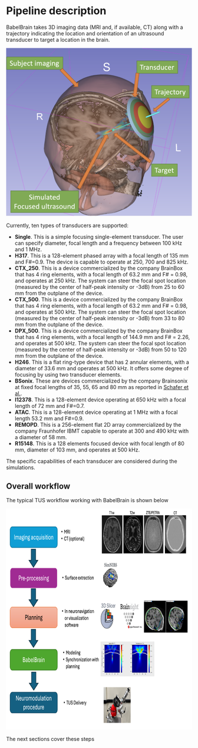 # Pipeline description
BabelBrain takes 3D imaging data (MRI and, if available, CT) along with a trajectory indicating the location and orientation of an ultrasound transducer to target a location in the brain.

<img src="Basics-1.png">

Currently, ten types of transducers are supported:

* **Single**. This is a simple focusing single-element transducer. The user can specify diameter, focal length and a frequency between 100 kHz and 1 MHz.
* **H317**. This is a 128-element phased array with a focal length of 135 mm and F#=0.9. The device is capable to operate at 250, 700 and 825 kHz.
* **CTX_250**. This is a device commercialized by the company BrainBox that has 4 ring elements, with a focal length of 63.2 mm and F# = 0.98, and operates at 250 kHz. The system can steer the focal spot location (measured by the center of half-peak intensity or -3dB) from 25 to 60 mm from the outplane of the device.
* **CTX_500**. This is a device commercialized by the company BrainBox that has 4 ring elements, with a focal length of 63.2 mm and F# = 0.98, and operates at 500 kHz. The system can steer the focal spot location (measured by the center of half-peak intensity or -3dB) from 33 to 80 mm from the outplane of the device.
* **DPX_500**. This is a device commercialized by the company BrainBox that has 4 ring elements, with a focal length of 144.9 mm and F# = 2.26, and operates at 500 kHz. The system can steer the focal spot location (measured by the center of half-peak intensity or -3dB) from 50 to 120 mm from the outplane of the device.
* **H246**. This is a flat ring-type device that has 2 annular elements, with a diameter of 33.6 mm and operates at 500 kHz. It offers some degree of focusing by using two transducer elements.
* **BSonix**. These are devices commercialized by the company Brainsonix at fixed focal lengths of 35, 55, 65 and 80 mm as reported in
<a href="https://doi.org/10.1109/TUFFC.2020.3006781" target="_blank">Schafer et al.</a>.
* **I12378**. This is a 128-element device operating at 650 kHz with a focal length of 72 mm and F#=0.7.
* **ATAC**. This is a 128-element device operating at 1 MHz with a focal length 53.2 mm and F#=0.9.
* **REMOPD**. This is a 256-element flat 2D array commercialized by the company Fraunhofer IBMT capable to operate at 300 and 490 kHz with a diameter of 58 mm.
* **R15148**. This is a 128 elements focused device with focal length of 80 mm, diameter of 103 mm, and operates at 500 kHz.

The specific capabilities of each transducer are considered during the simulations. 

## Overall workflow
The typical TUS workflow working with BabelBrain is shown below

<img src="Pipeline-2.png" height=600px>

The next sections cover these steps


